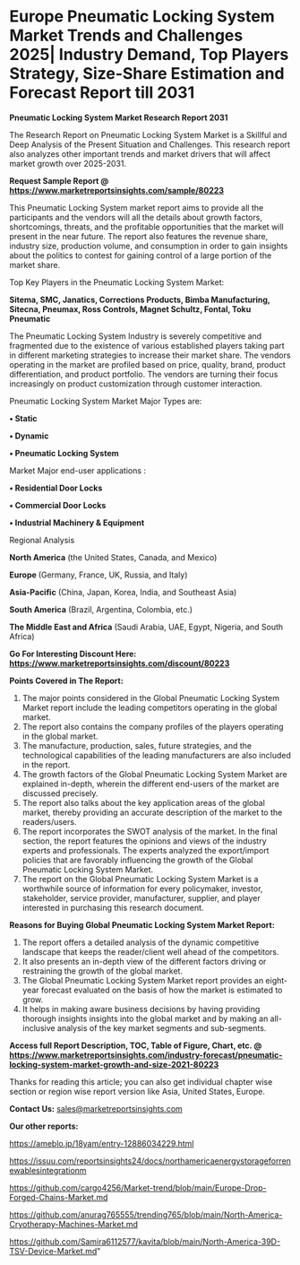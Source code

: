# Europe Pneumatic Locking System Market Trends and Challenges 2025| Industry Demand, Top Players Strategy, Size-Share Estimation and Forecast Report till 2031

<strong>Pneumatic Locking System Market Research Report 2031</strong>

The Research Report on Pneumatic Locking System Market is a Skillful and Deep Analysis of the Present Situation and Challenges. This research report also analyzes other important trends and market drivers that will affect market growth over 2025-2031.

<strong>Request Sample Report @ <a href=https://www.marketreportsinsights.com/sample/80223>https://www.marketreportsinsights.com/sample/80223</a></strong>

This Pneumatic Locking System market report aims to provide all the participants and the vendors will all the details about growth factors, shortcomings, threats, and the profitable opportunities that the market will present in the near future. The report also features the revenue share, industry size, production volume, and consumption in order to gain insights about the politics to contest for gaining control of a large portion of the market share.

Top Key Players in the Pneumatic Locking System Market:

<strong>Sitema, SMC, Janatics, Corrections Products, Bimba Manufacturing, Sitecna, Pneumax, Ross Controls, Magnet Schultz, Fontal, Toku Pneumatic</strong>

The Pneumatic Locking System Industry is severely competitive and fragmented due to the existence of various established players taking part in different marketing strategies to increase their market share. The vendors operating in the market are profiled based on price, quality, brand, product differentiation, and product portfolio. The vendors are turning their focus increasingly on product customization through customer interaction.

Pneumatic Locking System Market Major Types are:

<strong>• Static

• Dynamic

• Pneumatic Locking System</strong>

Market Major end-user applications :

<strong>• Residential Door Locks

• Commercial Door Locks

• Industrial Machinery & Equipment</strong>

Regional Analysis

</u><strong><b>North America</b></strong> (the United States, Canada, and Mexico)

<strong><b>Europe </b></strong>(Germany, France, UK, Russia, and Italy)

<strong><b>Asia-Pacific</b></strong> (China, Japan, Korea, India, and Southeast Asia)

<strong><b>South America</b></strong> (Brazil, Argentina, Colombia, etc.)

<strong><b>The Middle East and Africa</b></strong> (Saudi Arabia, UAE, Egypt, Nigeria, and South Africa)

<strong>Go For Interesting Discount Here: <a href=https://www.marketreportsinsights.com/discount/80223>https://www.marketreportsinsights.com/discount/80223</a></strong>

<strong>Points Covered in The Report:</strong>
<ol>
  <li>The major points considered in the Global Pneumatic Locking System Market report include the leading competitors operating in the global market.</li>
  <li>The report also contains the company profiles of the players operating in the global market.</li>
  <li>The manufacture, production, sales, future strategies, and the technological capabilities of the leading manufacturers are also included in the report.</li>
  <li>The growth factors of the Global Pneumatic Locking System Market are explained in-depth, wherein the different end-users of the market are discussed precisely.</li>
  <li>The report also talks about the key application areas of the global market, thereby providing an accurate description of the market to the readers/users.</li>
  <li>The report incorporates the SWOT analysis of the market. In the final section, the report features the opinions and views of the industry experts and professionals. The experts analyzed the export/import policies that are favorably influencing the growth of the Global Pneumatic Locking System Market.</li>
  <li>The report on the Global Pneumatic Locking System Market is a worthwhile source of information for every policymaker, investor, stakeholder, service provider, manufacturer, supplier, and player interested in purchasing this research document.</li>
</ol>
<strong>Reasons for Buying Global Pneumatic Locking System Market Report:</strong>

<ol>
  <li>The report offers a detailed analysis of the dynamic competitive landscape that keeps the reader/client well ahead of the competitors.</li>
  <li>It also presents an in-depth view of the different factors driving or restraining the growth of the global market.</li>
  <li>The Global Pneumatic Locking System Market report provides an eight-year forecast evaluated on the basis of how the market is estimated to grow.</li>
  <li>It helps in making aware business decisions by having providing thorough insights insights into the global market and by making an all-inclusive analysis of the key market segments and sub-segments.</li>
</ol>
<strong>Access full Report Description, TOC, Table of Figure, Chart, etc. @ <a href=https://www.marketreportsinsights.com/industry-forecast/pneumatic-locking-system-market-growth-and-size-2021-80223>https://www.marketreportsinsights.com/industry-forecast/pneumatic-locking-system-market-growth-and-size-2021-80223</a></strong>


Thanks for reading this article; you can also get individual chapter wise section or region wise report version like Asia, United States, Europe.

<strong>Contact Us:</strong>
sales@marketreportsinsights.com

<strong>Our other reports:</strong>

<a href=https://ameblo.jp/18yam/entry-12886034229.html>https://ameblo.jp/18yam/entry-12886034229.html</a>

<a href=https://issuu.com/reportsinsights24/docs/northamericaenergystorageforrenewablesintegrationm>https://issuu.com/reportsinsights24/docs/northamericaenergystorageforrenewablesintegrationm</a>

<a href=https://github.com/cargo4256/Market-trend/blob/main/Europe-Drop-Forged-Chains-Market.md>https://github.com/cargo4256/Market-trend/blob/main/Europe-Drop-Forged-Chains-Market.md</a>

<a href=https://github.com/anurag765555/trending765/blob/main/North-America-Cryotherapy-Machines-Market.md>https://github.com/anurag765555/trending765/blob/main/North-America-Cryotherapy-Machines-Market.md</a>

<a href=https://github.com/Samira6112577/kavita/blob/main/North-America-39D-TSV-Device-Market.md>https://github.com/Samira6112577/kavita/blob/main/North-America-39D-TSV-Device-Market.md</a>"
